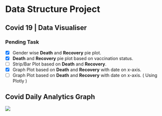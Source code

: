 # Data Structure Project
## Covid 19 | Data Visualiser
### Pending Task
- [x] Gender wise __Death__ and __Recovery__ pie plot.
- [x] __Death__ and __Recovery__ pie plot based on vaccination status.
- [ ] Strip/Bar Plot based on __Death__ and __Recovery__.
- [x] Graph Plot based on __Death__ and __Recovery__ with date on x-axis.
- [ ] Graph Plot based on __Death__ and __Recovery__ with date on x-axis. ( Using Plotly )

## Covid Daily Analytics Graph
<img src="https://github.com/hakkeempa/data-structure-project/blob/main/line-plot-dark.png">
